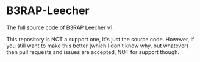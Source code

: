 # B3RAP-Leecher
The full source code of B3RAP Leecher v1.

This repository is NOT a support one, it's just the source code. However, if you still want to make this better (which I don't know why, but whatever) then pull requests and issues are accepted, NOT for support though.

